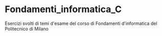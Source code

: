 # Fondamenti_informatica_C

Esercizi svolti di temi d'esame del corso di Fondamenti d'informatica del Politecnico di Milano
